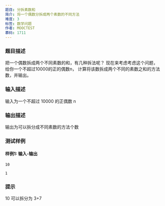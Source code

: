 ```yaml
---
题目: 分拆素数和
简介: 将一个偶数分拆成两个素数的不同方法
难度: 3
标签: 数学问题
作者: MOOCTEST
慕码: 1711
---
```


### 题目描述

把一个偶数拆成两个不同素数的和，有几种拆法呢？
现在来考虑考虑这个问题，给你一个不超过10000的正的偶数n，
计算将该数拆成两个不同的素数之和的方法数，并输出。

### 输入描述

输入为一个不超过 10000 的正偶数 n

### 输出描述

输出为可以拆分成不同素数的方法个数

### 测试样例

#### 样例1: 输入-输出

```
10
```

```
1
```

### 提示

10 可以拆分为 3+7